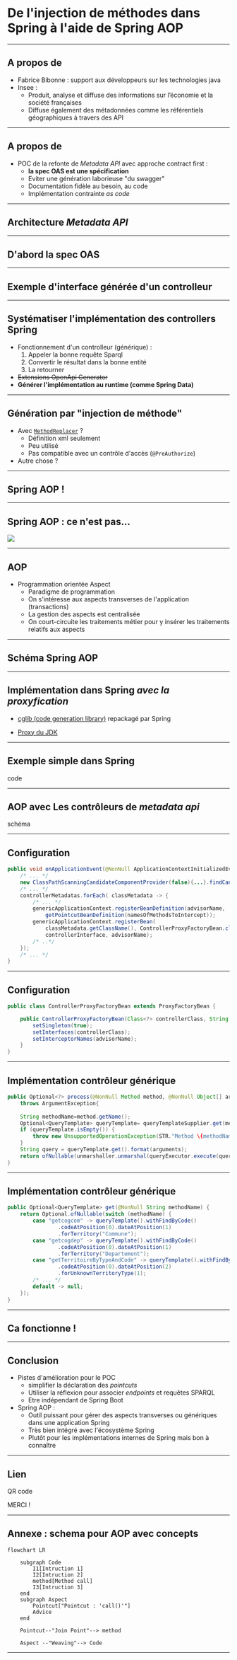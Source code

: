 # De l'injection de méthodes dans Spring à l'aide de Spring AOP

---

## A propos de

- Fabrice Bibonne : support aux développeurs sur les technologies java
- Insee :
  - Produit, analyse et diffuse des informations sur l’économie et la société françaises
  - Diffuse également des métadonnées comme les référentiels géographiques à travers des API

---

## A propos de

- POC de la refonte de _Metadata API_ avec approche contract first : 
  - **la spec OAS est une spécification**
  - Eviter une génération laborieuse "du swagger"
  - Documentation fidèle au besoin, au code
  - Implémentation contrainte _as code_

---

## Architecture _Metadata API_



---

## D'abord la spec OAS



---

## Exemple d'interface générée d'un controlleur



---

## Systématiser l'implémentation des controllers Spring

- Fonctionnement d'un controlleur (générique) :
  1. Appeler la bonne requête Sparql
  2. Convertir le résultat dans la bonne entité
  3. La retourner
- ~~Extensions OpenApi Generator~~
- **Générer l'implémentation au runtime (comme Spring Data)**

---

## Génération par "injection de méthode"

- Avec [`MethodReplacer`](https://docs.spring.io/spring-framework/docs/current/javadoc-api/org/springframework/beans/factory/support/MethodReplacer.html) ?
  - Définition xml seulement
  - Peu utilisé
  - Pas compatible avec un contrôle d'accès (`@PreAuthorize`)
- Autre chose ?

---

## Spring AOP !

---

## Spring AOP : ce n'est pas...

![](https://raw.githubusercontent.com/FBibonne/aop-method-injection/aop-method-injection/img/aop.png?token=GHSAT0AAAAAACHFHR6I4UQZ2E7ED2B7YEWAZQOJ2AA)

---

## AOP

- Programmation orientée Aspect
  - Paradigme de programmation
  - On s'intéresse aux aspects transverses de l'application (transactions)
  - La gestion des aspects est centralisée
  - On court-circuite les traitements métier pour y insérer les traitements relatifs aux aspects

<!--Spring AOP : implémetnation partielle, gestion des transactions, complémentaire de l'inversion de contrôle, très utilisé en interne dans le framework API riche => bon candidat-->

---

## Schéma Spring AOP



---

## Implémentation dans Spring _avec la proxyfication_

- [cglib (code generation library)](https://github.com/cglib/cglib?tab=readme-ov-file#cglib-) repackagé par Spring

- [Proxy du JDK](https://docs.oracle.com/en/java/javase/21/docs/api/java.base/java/lang/reflect/Proxy.html)

---

## Exemple simple dans Spring

code

---

## AOP avec Les contrôleurs de _metadata api_

schéma

---

## Configuration

```java
public void onApplicationEvent(@NonNull ApplicationContextInitializedEvent event) {
    /* ... */
    new ClassPathScanningCandidateComponentProvider(false){...}.findCandidateComponents(interfaceControllerPackage);
	/* ... */
	controllerMetadatas.forEach( classMetadata -> {
	    /* ... */
	    genericApplicationContext.registerBeanDefinition(advisorName,
            getPointcutBeanDefinition(namesOfMethodsToIntercept));
		genericApplicationContext.registerBean(
            classMetadata.getClassName(), ControllerProxyFactoryBean.class, 
            controllerInterface, advisorName);
		/* ..*/
	});
	/* ... */
}
```

---

## Configuration

```java
public class ControllerProxyFactoryBean extends ProxyFactoryBean {

    public ControllerProxyFactoryBean(Class<?> controllerClass, String advisorName) {
        setSingleton(true);
        setInterfaces(controllerClass);
        setInterceptorNames(advisorName);
    }
}
``` 

--- 

## Implémentation contrôleur générique

```java
public Optional<?> process(@NonNull Method method, @NonNull Object[] arguments)
    throws ArgumentException{
                                                                                                         
    String methodName=method.getName();                                                                                       
    Optional<QueryTemplate> queryTemplate= queryTemplateSupplier.get(methodName);                        
    if (queryTemplate.isEmpty()) {                                                                       
        throw new UnsupportedOperationException(STR."Method \{methodName} not supported");               
    }                                                                                                    
    String query = queryTemplate.get().format(arguments);                                                
    return ofNullable(unmarshaller.unmarshal(queryExecutor.execute(query), method));                     
}                                                                                                        
```

--- 

## Implémentation contrôleur générique


```java
public Optional<QueryTemplate> get(@NonNull String methodName) {              
    return Optional.ofNullable(switch (methodName) {                         
        case "getcogcom" -> queryTemplate().withFindByCode()                 
                .codeAtPosition(0).dateAtPosition(1)                                           
                .forTerritory("Commune");                                    
        case "getcogdep" -> queryTemplate().withFindByCode()                 
                .codeAtPosition(0).dateAtPosition(1)                                           
                .forTerritory("Departement");                                
        case "getTerritoireByTypeAndCode" -> queryTemplate().withFindByCode()
                .codeAtPosition(0).dateAtPosition(2)                                           
                .forUnknownTerritoryType(1);
		/* ... */
		default -> null;
	});
}
```

---

## Ca fonctionne !

---

## Conclusion

- Pistes d'amélioration pour le POC
  - simplifier la déclaration des _pointcuts_
  - Utiliser la réflexion pour associer _endpoints_ et requêtes SPARQL
  - Etre indépendant de Spring Boot
- Spring AOP : 
  - Outil puissant pour gérer des aspects transverses ou génériques dans une application Spring
  - Très bien intégré avec l'écosystème Spring
  - Plutôt pour les implémentations internes de Spring mais bon à connaître

---

## Lien

QR code

MERCI !

---

## Annexe : schema pour AOP avec concepts

```mermaid
flowchart LR
    
    subgraph Code
        I1[Intruction 1]
        I2[Intruction 2]
        method[Method call]
        I3[Intruction 3]
    end
    subgraph Aspect
        Pointcut["Pointcut : 'call()'"]
        Advice
    end
    
    Pointcut--"Join Point"--> method
    
    Aspect --"Weaving"--> Code
```

---
